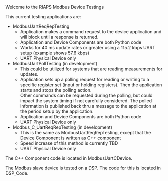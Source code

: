 Welcome to the RIAPS Modbus Device Testings

This current testing applications are:
* ModbusUartReqRepTesting
    - Application makes a command request to the device application and 
      will block until a response is returned.
    - Application and Device Components are both Python code
    - Works for 40 ms update rates or greater using a 115.2 kbps UART setup (example shows 57.6 kbps)
    - UART Physical Device only
* ModbusUartPollTesting (in development)
    - This could be utilized for systems that are reading measurements for updates.
    - Application sets up a polling request for reading or writing to a specific register set 
      (input or holding registers).  Then the application starts and stops the polling action.  
      Other commands can be requested during the polling, but could impact the system timing 
      if not carefully considered.  The polled information is published back thru a message 
      to the application at the period setup by the application.
    - Application and Device Components are both Python code
    - UART Physical Device only
* Modbus_C_UartReqRepTesting (in development)
    - This is the same as ModbusUartReqRepTesting, except that the Device Component is written
      as C++ component
    - Speed increase of this method is currently TBD
    - UART Physical Device only
    
The C++ Component code is located in ModbusUartCDevice.

The Modbus slave device is tested on a DSP.  The code for this is located in DSP_Code.

